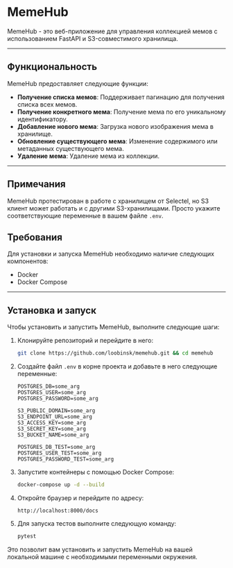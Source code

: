 # MemeHub

MemeHub - это веб-приложение для управления коллекцией мемов с использованием FastAPI и S3-совместимого хранилища.

---

## Функциональность

MemeHub предоставляет следующие функции:

- **Получение списка мемов**: Поддерживает пагинацию для получения списка всех мемов.
- **Получение конкретного мема**: Получение мема по его уникальному идентификатору.
- **Добавление нового мема**: Загрузка нового изображения мема в хранилище.
- **Обновление существующего мема**: Изменение содержимого или метаданных существующего мема.
- **Удаление мема**: Удаление мема из коллекции.

---

## Примечания

MemeHub протестирован в работе с хранилищем от Selectel, но S3 клиент может работать и с другими S3-хранилищами. Просто укажите соответствующие переменные в вашем файле `.env`.

## Требования

Для установки и запуска MemeHub необходимо наличие следующих компонентов:

- Docker
- Docker Compose

---

## Установка и запуск

Чтобы установить и запустить MemeHub, выполните следующие шаги:

1. Клонируйте репозиторий и перейдите в него:
    ```bash
    git clone https://github.com/loobinsk/memehub.git && cd memehub
    ```

2. Создайте файл `.env` в корне проекта и добавьте в него следующие переменные:
    ```dotenv
    POSTGRES_DB=some_arg
    POSTGRES_USER=some_arg
    POSTGRES_PASSWORD=some_arg

    S3_PUBLIC_DOMAIN=some_arg
    S3_ENDPOINT_URL=some_arg
    S3_ACCESS_KEY=some_arg
    S3_SECRET_KEY=some_arg
    S3_BUCKET_NAME=some_arg

    POSTGRES_DB_TEST=some_arg
    POSTGRES_USER_TEST=some_arg
    POSTGRES_PASSWORD_TEST=some_arg
    ```

3. Запустите контейнеры с помощью Docker Compose:
    ```bash
    docker-compose up -d --build
    ```

4. Откройте браузер и перейдите по адресу:
    ```
    http://localhost:8000/docs
    ```

5. Для запуска тестов выполните следующую команду:
    ```bash
    pytest
    ```

Это позволит вам установить и запустить MemeHub на вашей локальной машине с необходимыми переменными окружения.
